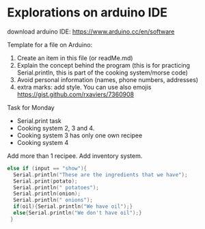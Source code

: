 # Explorations on arduino IDE

download arduino IDE: https://www.arduino.cc/en/software


Template for a file on Arduino:

1) Create an item in this file (or readMe.md)
2) Explain the concept behind the program (this is for practicing Serial.println, this is part of the cooking system/morse code)
3) Avoid personal information (names, phone numbers, addresses)
4) extra marks: add style. You can use also emojis https://gist.github.com/rxaviers/7360908

Task for Monday
- Serial.print task
- Cooking system 2, 3 and 4.
- Cooking system 3 has only one own recipee
- Cooking system 4

Add more than 1 recipee. Add inventory system. 

```C++
else if (input == "show"){
  Serial.println("These are the ingredients that we have");
  Serial.print(potato);
  Serial.println(" potatoes");
  Serial.println(onion);
  Serial.println(" onions");
  if(oil){Serial.println("We have oil");}
  else{Serial.println("We don't have oil");}
 }
```
